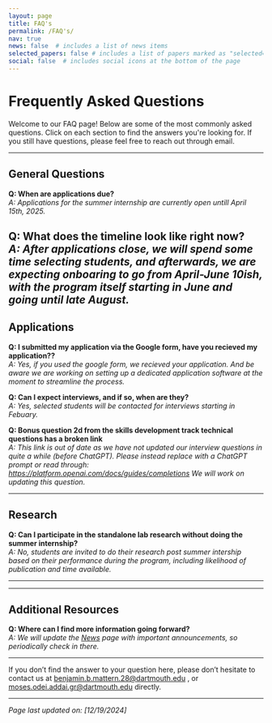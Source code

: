 ```yaml
---
layout: page
title: FAQ's
permalink: /FAQ's/
nav: true
news: false  # includes a list of news items
selected_papers: false # includes a list of papers marked as "selected={true}"
social: false  # includes social icons at the bottom of the page
---
```

# Frequently Asked Questions

Welcome to our FAQ page! Below are some of the most commonly asked questions. Click on each section to find the answers you're looking for. If you still have questions, please feel free to reach out through email.

---

## General Questions

**Q: When are applications due?**  
_A: Applications for the summer internship are currently open untill April 15th, 2025._


**Q: What does the timeline look like right now?**  
_A: After applications close, we will spend some time selecting students, and afterwards, we are expecting onboaring to go from April-June 10ish, with the program itself starting in June and going until late August._
---

## Applications

**Q: I submitted my application via the Google form, have you recieved my application??**  
_A: Yes, if you used the google form, we recieved your application. And be aware we are working on setting up a dedicated application software at the moment to streamline the process._

**Q: Can I expect interviews, and if so, when are they?**  
_A: Yes, selected students will be contacted for interviews starting in Febuary._

**Q: Bonus question 2d from the skills development track technical questions has a broken link**  
_A: This link is out of date as we have not updated our interview questions in quite a while (before ChatGPT). Please instead replace with a ChatGPT prompt or read through: https://platform.openai.com/docs/guides/completions  We will work on updating this question._

<!--**Q: ?**  
_A: ._ -->


---

## Research

**Q: Can I participate in the standalone lab research without doing the summer internship?**  
_A: No, students are invited to do their research post summer intership based on their performance during the program, including likelihood of publication and time available._


---

<!--## Other topics

**Q:?**  
_A: ._

**Q: ?**  
_A: ._ -->


---

## Additional Resources

**Q: Where can I find more information going forward?**  
_A: We will update the [News](http://localhost:4000/blog/) page with important announcements, so periodically check in there._


---

If you don’t find the answer to your question here, please don’t hesitate to contact us at benjamin.b.mattern.28@dartmouth.edu , or moses.odei.addai.gr@dartmouth.edu directly.

---

*Page last updated on: [12/19/2024]*

